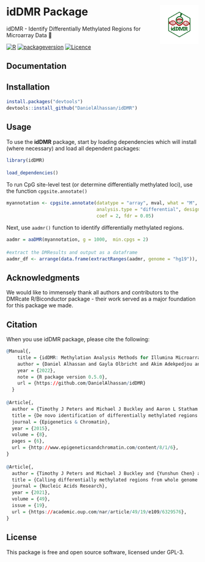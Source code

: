 # idDMR Package  <img src="images/logo.png" align="right" width="20%" height="20%" />
idDMR - Identify Differentially Methylated Regions for Microarray Data 🧬

<!-- badges: start -->
[![R](https://github.com/DanielAlhassan/idDMR/actions/workflows/r.yml/badge.svg)](https://github.com/DanielAlhassan/idDMR/actions/workflows/r.yml)
[![packageversion](https://img.shields.io/badge/Package%20version-0.5.0-orange.svg?style=flat-square)](commits/develop)
[![Licence](https://img.shields.io/badge/licence-GPL--3-blue.svg)](https://www.gnu.org/licenses/gpl-3.0.en.html)

<!-- badges: end -->


## Documentation


## Installation
<!--
You can install the release version from CRAN

``` r
install.packages("idDMR", dependencies=TRUE)
```

and the development version from GitHub
-->
``` r
install.packages("devtools")
devtools::install_github("DanielAlhassan/idDMR") 
```

## Usage
To use the **idDMR** package, start by loading dependencies which will install (where necessary) and load all dependent packages:

```r
library(idDMR)

load_dependencies()
```

To run CpG site-level test (or determine differentially methylated loci), use the function `cpgsite.annotate()`
```r
myannotation <- cpgsite.annotate(datatype = "array", mval, what = "M", arraytype = "450K",
                                 analysis.type = "differential", design = design_mat,
                                 coef = 2, fdr = 0.05)
```

Next, use `aadmr()` function to identify differentially methylated regions. 
```r
aadmr = aaDMR(myannotation, g = 1000,  min.cpgs = 2)

#extract the DMResults and output as a dataframe
aadmr_df <- arrange(data.frame(extractRanges(aadmr, genome = "hg19")), seqnames)

```

## Acknowledgments
We would like to immensely thank all authors and contributors to the DMRcate R/Biconductor package - their work served as a major foundation for this package we made.

## Citation
When you use idDMR package, please cite the following:
```r
@Manual{,
    title = {idDMR: Methylation Analysis Methods for Illumina Microarray Data},
    author = {Daniel Alhassan and Gayla Olbricht and Akim Adekpedjou and Ebenezer Agbozo},
    year = {2022},
    note = {R package version 0.5.0},
    url = {https://github.com/DanielAlhassan/idDMR}
  }

@Article{,
  author = {Timothy J Peters and Michael J Buckley and Aaron L Statham and Ruth Pidsley and Katherine Samaras and Reginald V Lord and Susan J Clark and Peter L Molloy},
  title = {De novo identification of differentially methylated regions in the human genome},
  journal = {Epigenetics & Chromatin},
  year = {2015},
  volume = {8},
  pages = {6},
  url = {http://www.epigeneticsandchromatin.com/content/8/1/6},
}

@Article{,
  author = {Timothy J Peters and Michael J Buckley and {Yunshun Chen} and Gordon K Smyth and Christopher C Goodnow and Susan J Clark},
  title = {Calling differentially methylated regions from whole genome bisulphite sequencing with DMRcate},
  journal = {Nucleic Acids Research},
  year = {2021},
  volume = {49},
  issue = {19},
  url = {https://academic.oup.com/nar/article/49/19/e109/6329576},
}

```




## License
This package is free and open source software, licensed under GPL-3.
